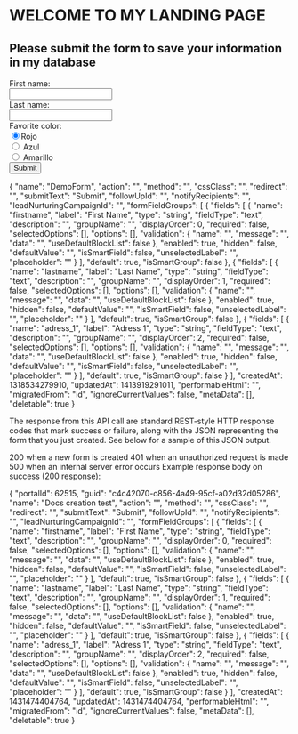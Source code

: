 # WELCOME TO MY LANDING PAGE
<html>
<body>

<h2>Please submit the form to save your information in my database</h2>
<div class="container-fluid">
	<div class="row">
		<div class="col-md-12">
<form action="/action_page.php">
  First name:<br>
  <input type="text" name="firstname"><br>
  Last name:<br>
  <input type="text" name="lastname"><br>
  Favorite color:<br>
  <input type="radio" name="gender" value="Rojo" checked>Rojo<br>
  <input type="radio" name="gender" value="Azul"> Azul<br>
  <input type="radio" name="gender" value="Amarillo"> Amarillo<br>
  <input type="submit" value="Submit"> 
</form>
		</div>
	</div>
</div>
</body>
</html>

{
    "name": "DemoForm",
    "action": "",
    "method": "",
    "cssClass": "",
    "redirect": "",
    "submitText": "Submit",
    "followUpId": "",
    "notifyRecipients": "",
    "leadNurturingCampaignId": "",
    "formFieldGroups": [
        {
            "fields": [
                {
                    "name": "firstname",
                    "label": "First Name",
                    "type": "string",
                    "fieldType": "text",
                    "description": "",
                    "groupName": "",
                    "displayOrder": 0,
                    "required": false,
                    "selectedOptions": [],
                    "options": [],
                    "validation": {
                        "name": "",
                        "message": "",
                        "data": "",
                        "useDefaultBlockList": false
                    },
                    "enabled": true,
                    "hidden": false,
                    "defaultValue": "",
                    "isSmartField": false,
                    "unselectedLabel": "",
                    "placeholder": ""
                }
            ],
            "default": true,
            "isSmartGroup": false
        },
        {
            "fields": [
                {
                    "name": "lastname",
                    "label": "Last Name",
                    "type": "string",
                    "fieldType": "text",
                    "description": "",
                    "groupName": "",
                    "displayOrder": 1,
                    "required": false,
                    "selectedOptions": [],
                    "options": [],
                    "validation": {
                        "name": "",
                        "message": "",
                        "data": "",
                        "useDefaultBlockList": false
                    },
                    "enabled": true,
                    "hidden": false,
                    "defaultValue": "",
                    "isSmartField": false,
                    "unselectedLabel": "",
                    "placeholder": ""
                }
            ],
            "default": true,
            "isSmartGroup": false
        },
        {
            "fields": [
                {
                    "name": "adress_1",
                    "label": "Adress 1",
                    "type": "string",
                    "fieldType": "text",
                    "description": "",
                    "groupName": "",
                    "displayOrder": 2,
                    "required": false,
                    "selectedOptions": [],
                    "options": [],
                    "validation": {
                        "name": "",
                        "message": "",
                        "data": "",
                        "useDefaultBlockList": false
                    },
                    "enabled": true,
                    "hidden": false,
                    "defaultValue": "",
                    "isSmartField": false,
                    "unselectedLabel": "",
                    "placeholder": ""
                }
            ],
            "default": true,
            "isSmartGroup": false
        }
    ],
    "createdAt": 1318534279910,
    "updatedAt": 1413919291011,
    "performableHtml": "",
    "migratedFrom": "ld",
    "ignoreCurrentValues": false,
    "metaData": [],
    "deletable": true
}

The response from this API call are standard 
REST-style HTTP response codes that mark success 
or failure, along with the JSON representing the 
form that you just created. See below for a 
sample of this JSON output.

200 when a new form is created
401 when an unauthorized request is made
500 when an internal server error occurs
Example response body on success (200 response):

  {
    "portalId": 62515,
    "guid": "c4c42070-c856-4a49-95cf-a02d32d05286",
    "name": "Docs creation test",
    "action": "",
    "method": "",
    "cssClass": "",
    "redirect": "",
    "submitText": "Submit",
    "followUpId": "",
    "notifyRecipients": "",
    "leadNurturingCampaignId": "",
    "formFieldGroups": [
        {
            "fields": [
                {
                    "name": "firstname",
                    "label": "First Name",
                    "type": "string",
                    "fieldType": "text",
                    "description": "",
                    "groupName": "",
                    "displayOrder": 0,
                    "required": false,
                    "selectedOptions": [],
                    "options": [],
                    "validation": {
                        "name": "",
                        "message": "",
                        "data": "",
                        "useDefaultBlockList": false
                    },
                    "enabled": true,
                    "hidden": false,
                    "defaultValue": "",
                    "isSmartField": false,
                    "unselectedLabel": "",
                    "placeholder": ""
                }
            ],
            "default": true,
            "isSmartGroup": false
        },
        {
            "fields": [
                {
                    "name": "lastname",
                    "label": "Last Name",
                    "type": "string",
                    "fieldType": "text",
                    "description": "",
                    "groupName": "",
                    "displayOrder": 1,
                    "required": false,
                    "selectedOptions": [],
                    "options": [],
                    "validation": {
                        "name": "",
                        "message": "",
                        "data": "",
                        "useDefaultBlockList": false
                    },
                    "enabled": true,
                    "hidden": false,
                    "defaultValue": "",
                    "isSmartField": false,
                    "unselectedLabel": "",
                    "placeholder": ""
                }
            ],
            "default": true,
            "isSmartGroup": false
        },
        {
            "fields": [
                {
                    "name": "adress_1",
                    "label": "Adress 1",
                    "type": "string",
                    "fieldType": "text",
                    "description": "",
                    "groupName": "",
                    "displayOrder": 2,
                    "required": false,
                    "selectedOptions": [],
                    "options": [],
                    "validation": {
                        "name": "",
                        "message": "",
                        "data": "",
                        "useDefaultBlockList": false
                    },
                    "enabled": true,
                    "hidden": false,
                    "defaultValue": "",
                    "isSmartField": false,
                    "unselectedLabel": "",
                    "placeholder": ""
                }
            ],
            "default": true,
            "isSmartGroup": false
        }
    ],
    "createdAt": 1431474404764,
    "updatedAt": 1431474404764,
    "performableHtml": "",
    "migratedFrom": "ld",
    "ignoreCurrentValues": false,
    "metaData": [],
    "deletable": true
}

